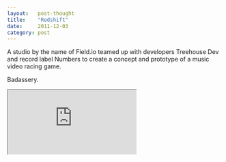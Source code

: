 ```yaml
---
layout:   post-thought
title:    "Redshift"
date:     2011-12-03
category: post
---
```


A studio by the name of Field.io teamed up with developers Treehouse Dev and record label Numbers to create a concept and prototype of a music video racing game.

Badassery.

<div class="media-container">
  <iframe src="https://player.vimeo.com/video/32697476?title=0&amp;byline=0&amp;portrait=0&amp;color=fefefe"></iframe>
</div>